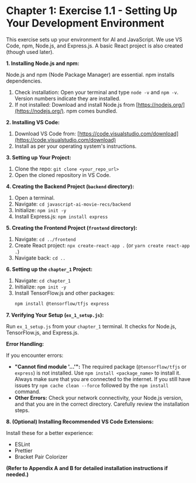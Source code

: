 # Chapter 1: Exercise 1.1 - Setting Up Your Development Environment

This exercise sets up your environment for AI and JavaScript. We use VS Code, npm, Node.js, and Express.js. A basic React project is also created (though used later).

**1. Installing Node.js and npm:**

Node.js and npm (Node Package Manager) are essential. npm installs dependencies.

1.  Check installation: Open your terminal and type `node -v` and `npm -v`. Version numbers indicate they are installed.
2.  If not installed: Download and install Node.js from [https://nodejs.org/](https://nodejs.org/). npm comes bundled.

**2. Installing VS Code:**

1.  Download VS Code from: [https://code.visualstudio.com/download](https://code.visualstudio.com/download)
2.  Install as per your operating system's instructions.

**3. Setting up Your Project:**

1.  Clone the repo: `git clone <your_repo_url>`
2.  Open the cloned repository in VS Code.

**4. Creating the Backend Project (`backend` directory):**

1.  Open a terminal.
2.  Navigate: `cd javascript-ai-movie-recs/backend`
3.  Initialize: `npm init -y`
4.  Install Express.js: `npm install express`

**5. Creating the Frontend Project (`frontend` directory):**

1.  Navigate: `cd ../frontend`
2.  Create React project: `npx create-react-app .` (or `yarn create react-app .`)
3.  Navigate back: `cd ..`

**6. Setting up the `chapter_1` Project:**

1.  Navigate: `cd chapter_1`
2.  Initialize: `npm init -y`
3.  Install TensorFlow.js and other packages:
    ```bash
    npm install @tensorflow/tfjs express
    ```

**7. Verifying Your Setup (`ex_1_setup.js`):**

Run `ex_1_setup.js` from your `chapter_1` terminal. It checks for Node.js, TensorFlow.js, and Express.js.

**Error Handling:**

If you encounter errors:

- **"Cannot find module '...'":** The required package (`@tensorflow/tfjs` or `express`) is not installed. Use `npm install <package_name>` to install it. Always make sure that you are connected to the internet. If you still have issues try `npm cache clean --force` followed by the `npm install` command.
- **Other Errors:** Check your network connectivity, your Node.js version, and that you are in the correct directory. Carefully review the installation steps.

**8. (Optional) Installing Recommended VS Code Extensions:**

Install these for a better experience:

- ESLint
- Prettier
- Bracket Pair Colorizer

**(Refer to Appendix A and B for detailed installation instructions if needed.)**
